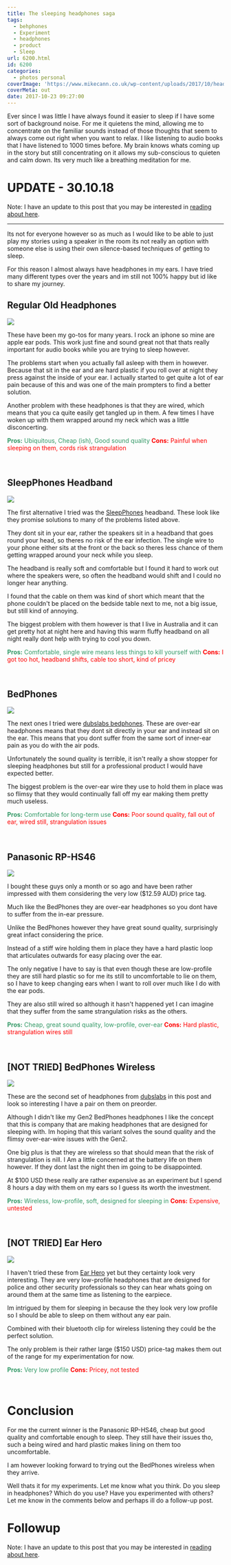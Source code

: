 ```yaml
---
title: The sleeping headphones saga
tags:
  - behphones
  - Experiment
  - headphones
  - product
  - Sleep
url: 6200.html
id: 6200
categories:
  - photos personal
coverImage: 'https://www.mikecann.co.uk/wp-content/uploads/2017/10/header.jpg'
coverMeta: out
date: 2017-10-23 09:27:00
---
```


Ever since I was little I have always found it easier to sleep if I have some sort of background noise. For me it quietens the mind, allowing me to concentrate on the familiar sounds instead of those thoughts that seem to always come out right when you want to relax. I like listening to audio books that I have listened to 1000 times before. My brain knows whats coming up in the story but still concentrating on it allows my sub-conscious to quieten and calm down. Its very much like a breathing meditation for me.
  <!-- more -->

# UPDATE - 30.10.18

Note: I have an update to this post that you may be interested in [reading about here]((./photos-personal/sleeping-headphones-update/)).

----

Its not for everyone however so as much as I would like to be able to just play my stories using a speaker in the room its not really an option with someone else is using their own silence-based techniques of getting to sleep.

For this reason I almost always have headphones in my ears. I have tried many different types over the years and im still not 100% happy but id like to share my journey.

## Regular Old Headphones

[![](https://www.mikecann.co.uk/wp-content/uploads/2017/10/Apple_EarPods_35446297_03.jpg)](https://www.mikecann.co.uk/wp-content/uploads/2017/10/Apple_EarPods_35446297_03.jpg)

These have been my go-tos for many years. I rock an iphone so mine are apple ear pods. This work just fine and sound great not that thats really important for audio books while you are trying to sleep however.

The problems start when you actually fall asleep with them in however. Because that sit in the ear and are hard plastic if you roll over at night they press against the inside of your ear. I actually started to get quite a lot of ear pain because of this and was one of the main prompters to find a better solution.

Another problem with these headphones is that they are wired, which means that you ca quite easily get tangled up in them. A few times I have woken up with them wrapped around my neck which was a little disconcerting.

<span style="color: #339966;">**Pros:** Ubiquitous, Cheap (ish), Good sound quality</span>
<span style="color: #ff0000;">**Cons:** Painful when sleeping on them, cords risk strangulation</span>

&nbsp;

## SleepPhones Headband

[![](https://www.mikecann.co.uk/wp-content/uploads/2017/10/sleepphones-headphones-headband-2.jpg)](https://www.mikecann.co.uk/wp-content/uploads/2017/10/sleepphones-headphones-headband-2.jpg)

The first alternative I tried was the [SleepPhones](https://www.sleepphones.com/shopify-collections/sleepphones) headband. These look like they promise solutions to many of the problems listed above.

They dont sit in your ear, rather the speakers sit in a headband that goes round your head, so theres no risk of the ear infection. The single wire to your phone either sits at the front or the back so theres less chance of them getting wrapped around your neck while you sleep.

The headband is really soft and comfortable but I found it hard to work out where the speakers were, so often the headband would shift and I could no longer hear anything.

I found that the cable on them was kind of short which meant that the phone couldn't be placed on the bedside table next to me, not a big issue, but still kind of annoying.

The biggest problem with them however is that I live in Australia and it can get pretty hot at night here and having this warm fluffy headband on all night really dont help with trying to cool you down.

<span style="color: #339966;">**Pros:** Comfortable, single wire means less things to kill yourself with</span>
<span style="color: #ff0000;">**Cons:** I got too hot, headband shifts, cable too short, kind of pricey</span>

&nbsp;

## BedPhones

[![](https://www.mikecann.co.uk/wp-content/uploads/2017/10/Bedphones-31u8vwkkxjzale44ympn9m.jpg)](https://www.mikecann.co.uk/wp-content/uploads/2017/10/Bedphones-31u8vwkkxjzale44ympn9m.jpg)

The next ones I tried were [dubslabs bedphones](https://www.dubslabs.com/). These are over-ear headphones means that they dont sit directly in your ear and instead sit on the ear. This means that you dont suffer from the same sort of inner-ear pain as you do with the air pods.

Unfortunately the sound quality is terrible, it isn't really a show stopper for sleeping headphones but still for a professional product I would have expected better.

The biggest problem is the over-ear wire they use to hold them in place was so flimsy that they would continually fall off my ear making them pretty much useless.

<span style="color: #339966;">**Pros:** Comfortable for long-term use</span>
<span style="color: #ff0000;">**Cons:** Poor sound quality, fall out of ear, wired still, strangulation issues</span>

&nbsp;

## Panasonic RP-HS46

[![](https://www.mikecann.co.uk/wp-content/uploads/2017/10/s-l300.jpg)](https://www.mikecann.co.uk/wp-content/uploads/2017/10/s-l300.jpg)

I bought these guys only a month or so ago and have been rather impressed with them considering the very low ($12.59 AUD) price tag.

Much like the BedPhones they are over-ear headphones so you dont have to suffer from the in-ear pressure.

Unlike the BedPhones however they have great sound quality, surprisingly great infact considering the price.

Instead of a stiff wire holding them in place they have a hard plastic loop that articulates outwards for easy placing over the ear.

The only negative I have to say is that even though these are low-profile they are still hard plastic so for me its still to uncomfortable to lie on them, so I have to keep changing ears when I want to roll over much like I do with the ear pods.

They are also still wired so although it hasn't happened yet I can imagine that they suffer from the same strangulation risks as the others.

<span style="color: #339966;">**Pros:** Cheap, great sound quality, low-profile, over-ear
**<span style="color: #339966;"><span style="color: #ff0000;">Cons:</span></span>**<span style="color: #339966;"><span style="color: #ff0000;"> Hard plastic, strangulation wires still</span></span>
</span>

&nbsp;

## [NOT TRIED] BedPhones Wireless

[![](https://www.mikecann.co.uk/wp-content/uploads/2017/10/bpw-man-laying-down-web-smallest-1024x683.jpg)](https://www.mikecann.co.uk/wp-content/uploads/2017/10/bpw-man-laying-down-web-smallest.jpg)

These are the second set of headphones from [dubslabs](https://www.dubslabs.com/products/bedphones-wireless-the-worlds-smallest-on-ear-headphones.html) in this post and look so interesting I have a pair on them on preorder.

Although I didn't like my Gen2 BedPhones headphones I like the concept that this is company that are making headphones that are designed for sleeping with. Im hoping that this variant solves the sound quality and the flimsy over-ear-wire issues with the Gen2.

One big plus is that they are wireless so that should mean that the risk of strangulation is nill. I Am a little concerned at the battery life on them however. If they dont last the night then im going to be disappointed.

At $100 USD these really are rather expensive as an experiment but I spend 8 hours a day with them on my ears so I guess its worth the investment.

<span style="color: #339966;">**Pros:** Wireless, low-profile, soft, designed for sleeping in</span>
<span style="color: #ff0000;">**Cons:** Expensive, untested</span>

&nbsp;

## [NOT TRIED] Ear Hero

[![](https://www.mikecann.co.uk/wp-content/uploads/2017/10/122830902_1280x720-1024x576.jpg)](https://www.mikecann.co.uk/wp-content/uploads/2017/10/122830902_1280x720.jpg)

I haven't tried these from [Ear Hero](https://earhero.com/store/) yet but they certainty look very interesting. They are very low-profile headphones that are designed for police and other security professionals so they can hear whats going on around them at the same time as listening to the earpiece.

Im intrigued by them for sleeping in because the they look very low profile so I should be able to sleep on them without any ear pain.

Combined with their bluetooth clip for wireless listening they could be the perfect solution.

The only problem is their rather large ($150 USD) price-tag makes them out of the range for my experimentation for now.

<span style="color: #339966;">**Pros:** Very low profile</span>
<span style="color: #ff0000;">**Cons:** Pricey, not tested</span>

&nbsp;

# Conclusion

For me the current winner is the Panasonic RP-HS46, cheap but good quality and comfortable enough to sleep. They still have their issues tho, such a being wired and hard plastic makes lining on them too uncomfortable.

I am however looking forward to trying out the BedPhones wireless when they arrive.

Well thats it for my experiments. Let me know what you think. Do you sleep in headphones? Which do you use? Have you experimented with others? Let me know in the comments below and perhaps ill do a follow-up post.

# Followup

Note: I have an update to this post that you may be interested in [reading about here]((./photos-personal/sleeping-headphones-update/)).